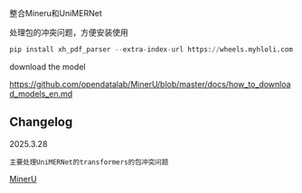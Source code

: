 整合Mineru和UniMERNet

处理包的冲突问题，方便安装使用
```python
pip install xh_pdf_parser --extra-index-url https://wheels.myhloli.com
```

download the model

https://github.com/opendatalab/MinerU/blob/master/docs/how_to_download_models_en.md

## Changelog
2025.3.28

    主要处理UniMERNet的transformers的包冲突问题

[MinerU](https://github.com/opendatalab/MinerU) 